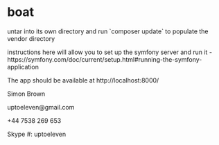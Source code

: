# boat

<p>untar into its own directory and run `composer update` to populate the vendor directory</p>
<p>instructions here will allow you to set up the symfony server and run it - https://symfony.com/doc/current/setup.html#running-the-symfony-application</p>
<p>The app should be available at http://localhost:8000/</p>
<p> </p>
<p>Simon Brown</p>
<p>uptoeleven@gmail.com</p>
<p>+44 7538 269 653</p>
<p>Skype #: uptoeleven</p>

